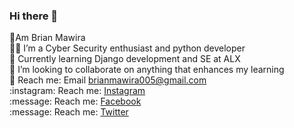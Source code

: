 ### Hi there 👋

👋Am Brian Mawira<br/>
:technologist: I’m a Cyber Security enthusiast and python developer</br>
:notebook: Currently learning Django development and SE at ALX</br>
:money_with_wings: I’m looking to collaborate on anything that enhances my learning<br/>
:email: Reach me:   Email  brianmawira005@gmail.com<br/>
:instagram: Reach me:      [Instagram](https://www.instagram.com/brianmawira254/) <br/>
:message: Reach me:      [Facebook](https://www.facebook.com/Brian.Mawira.Kirimi)<br/>
:message: Reach me:      [Twitter](https://twitter.com/Brianmawira254)
